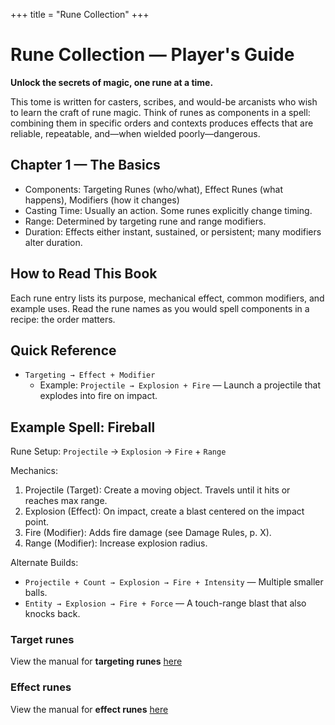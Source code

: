 +++
title = "Rune Collection"
+++

# Rune Collection — Player's Guide

**Unlock the secrets of magic, one rune at a time.**

This tome is written for casters, scribes, and would-be arcanists who wish to learn the craft of rune magic. Think of runes as components in a spell: combining them in specific orders and contexts produces effects that are reliable, repeatable, and—when wielded poorly—dangerous.

## Chapter 1 — The Basics

- Components: Targeting Runes (who/what), Effect Runes (what happens), Modifiers (how it changes)
- Casting Time: Usually an action. Some runes explicitly change timing.
- Range: Determined by targeting rune and range modifiers.
- Duration: Effects either instant, sustained, or persistent; many modifiers alter duration.

## How to Read This Book

Each rune entry lists its purpose, mechanical effect, common modifiers, and example uses. Read the rune names as you would spell components in a recipe: the order matters.

## Quick Reference

- `Targeting → Effect + Modifier`
  - Example: `Projectile → Explosion + Fire` — Launch a projectile that explodes into fire on impact.

## Example Spell: Fireball

Rune Setup: `Projectile` → `Explosion` → `Fire` + `Range`

Mechanics:
1. Projectile (Target): Create a moving object. Travels until it hits or reaches max range.
2. Explosion (Effect): On impact, create a blast centered on the impact point.
3. Fire (Modifier): Adds fire damage (see Damage Rules, p. X).
4. Range (Modifier): Increase explosion radius.

Alternate Builds:
- `Projectile + Count → Explosion → Fire + Intensity` — Multiple smaller balls.
- `Entity → Explosion → Fire + Force` — A touch-range blast that also knocks back.

### Target runes

View the manual for **targeting runes** [here](targeting-runes)

### Effect runes

View the manual for **effect runes** [here](effect-runes)
